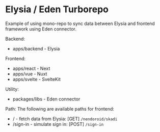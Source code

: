 # Elysia / Eden Turborepo
Example of using mono-repo to sync data between Elysia and frontend framework using Eden connector.

Backend:
- apps/backend - Elysia

Frontend:
- apps/react - Next
- apps/vue - Nuxt
- apps/svelte - SvelteKit

Utility:
- packages/libs - Eden connector

Path:
The following are available paths for frontend:

- / - fetch data from Elysia: [GET] `/nendoroid/skadi`
- /sign-in - simulate sign in: [POST] `/sign-in`
